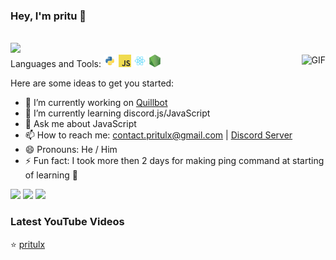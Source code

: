 <h3 title="hehehe"> Hey, I'm pritu 👋</h3>

<br>
<img src="https://komarev.com/ghpvc/?username=pritulxD&color=blueviolet">
<br />
  <img align="right" alt="GIF" src="https://i.pinimg.com/originals/e4/26/70/e426702edf874b181aced1e2fa5c6cde.gif" />
Languages and Tools: 
<code><img height="20" src="https://raw.githubusercontent.com/github/explore/80688e429a7d4ef2fca1e82350fe8e3517d3494d/topics/python/python.png"></code>
<code><img height="20" src="https://raw.githubusercontent.com/github/explore/80688e429a7d4ef2fca1e82350fe8e3517d3494d/topics/javascript/javascript.png"></code>
<code><img height="20" src="https://raw.githubusercontent.com/github/explore/80688e429a7d4ef2fca1e82350fe8e3517d3494d/topics/react/react.png"></code>
<code><img height="20" src="https://raw.githubusercontent.com/github/explore/80688e429a7d4ef2fca1e82350fe8e3517d3494d/topics/nodejs/nodejs.png"></code>

Here are some ideas to get you started:

- 🔭 I’m currently working on [Quillbot](https://github.com/pritulx/Quillbot)
- 🌱 I’m currently learning discord.js/JavaScript
- 💬 Ask me about JavaScript
- 📫 How to reach me: [contact.pritulx@gmail.com](mailto:contact.pritulx@gmail.com) | [Discord Server](https://discord.gg/DXyczwxQYf)
- 😄 Pronouns: He / Him
- ⚡ Fun fact: I took more then 2 days for making ping command at starting of learning 🤣

<img src="https://github-readme-stats.vercel.app/api/pin/?username=pritulx&repo=Quillbot">
<img src="https://github-readme-stats.vercel.app/api?username=pritu&bg_color=30,e96443,904e95&title_color=fff&text_color=fff&show_icons=true">
<img src="https://github-readme-stats.vercel.app/api/top-langs/?username=pritulx&layout=compact">

### Latest YouTube Videos
<!-- YOUTUBE:START -->
<!-- YOUTUBE:END -->


⭐️ [pritulx](https://github.com/pritulx)
